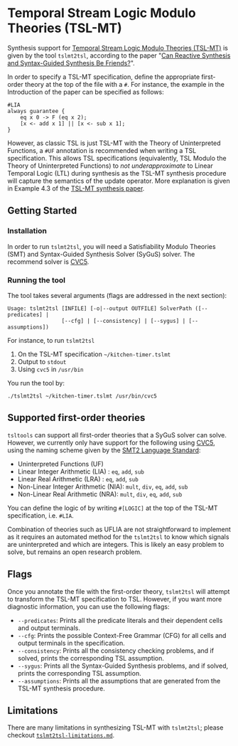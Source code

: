 # Temporal Stream Logic Modulo Theories (TSL-MT)

Synthesis support for [Temporal Stream Logic Modulo Theories (TSL-MT)](https://link.springer.com/chapter/10.1007/978-3-030-99253-8_17) is given by the tool `tslmt2tsl`, according to the paper "[Can Reactive Synthesis and Syntax-Guided Synthesis Be Friends?](https://www.marksantolucito.com/papers/pldi2022.pdf)".

In order to specify a TSL-MT specification, define the appropriate first-order theory at the top of the file with a `#`.
For instance, the example in the Introduction of the paper can be specified as follows:

```
#LIA
always guarantee {
	eq x 0 -> F (eq x 2);
	[x <- add x 1] || [x <- sub x 1];
}
```

However, as classic TSL is just TSL-MT with the Theory of Uninterpreted Functions, a `#UF` annotation is recommended when writing a TSL specification.
This allows TSL specifications (equivalently, TSL Modulo the Theory of Uninterpreted Functions) to _not underapproximate_ to Linear Temporal Logic (LTL) during synthesis as the TSL-MT synthesis procedure will capture the semantics of the update operator.
More explanation is given in Example 4.3 of the [TSL-MT synthesis paper](https://www.marksantolucito.com/papers/pldi2022.pdf).

## Getting Started

### Installation
In order to run `tslmt2tsl`, you will need a Satisfiability Modulo Theories (SMT) and Syntax-Guided Synthesis Solver (SyGuS) solver.
The recommend solver is [CVC5](https://cvc5.github.io/).

### Running the tool
The tool takes several arguments (flags are addressed in the next section):
```
Usage: tslmt2tsl [INFILE] [-o|--output OUTFILE] SolverPath ([--predicates] |
                 [--cfg] | [--consistency] | [--sygus] | [--assumptions])
```
For instance, to run `tslmt2tsl`
1. On the TSL-MT specification `~/kitchen-timer.tslmt`
2. Output to `stdout`
3. Using `cvc5` in `/usr/bin`

You run the tool by:
```
./tslmt2tsl ~/kitchen-timer.tslmt /usr/bin/cvc5
```

## Supported first-order theories
`tsltools` can support all first-order theories that a SyGuS solver can solve.
However, we currently only have support for the following using [CVC5](https://cvc5.github.io/), using the naming scheme given by the [SMT2 Language Standard](https://smtlib.cs.uiowa.edu/logics.shtml):

* Uninterpreted Functions (UF)
* Linear Integer Arithmetic (LIA) : `eq`, `add`, `sub`
* Linear Real Arithmetic (LRA) : `eq`, `add`, `sub`
* Non-Linear Integer Arithmetic (NIA): `mult`, `div`, `eq`, `add`, `sub`
* Non-Linear Real Arithmetic (NRA): `mult`, `div`, `eq`, `add`, `sub`

You can define the logic of by writing `#[LOGIC]` at the top of the TSL-MT specification, i.e. `#LIA`.

Combination of theories such as UFLIA are not straightforward to implement as it requires an automated method for the `tslmt2tsl` to know which signals are uninterpreted and which are integers.
This is likely an easy problem to solve, but remains an open research problem.

## Flags
Once you annotate the file with the first-order theory, `tslmt2tsl` will attempt to transform the TSL-MT specification to TSL.
However, if you want more diagnostic information, you can use the following flags:
* `--predicates`: Prints all the predicate literals and their dependent cells and output terminals.
* `--cfg`: Prints the possible Context-Free Grammar (CFG) for all cells and output terminals in the specification.
* `--consistency`: Prints all the consistency checking problems, and if solved, prints the corresponding TSL assumption.
* `--sygus`: Prints all the Syntax-Guided Synthesis problems, and if solved, prints the corresponding TSL assumption.
* `--assumptions`: Prints all the assumptions that are generated from the TSL-MT synthesis procedure.

## Limitations
There are many limitations in synthesizing TSL-MT with `tslmt2tsl`;
please checkout [`tslmt2tsl-limitations.md`](./tslmt2tsl-limitations.md).
